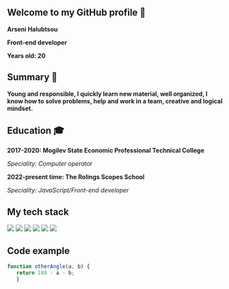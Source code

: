 ## Welcome to my GitHub profile 👋

**Arseni Halubtsou**

**Front-end developer**

**Years old: 20**

## Summary 🍃

**Young and responsible, I quickly learn new material, well organized, I know how to solve problems, help and work in a team, creative and logical mindset.** 

## Education 🎓
**2017-2020: Mogilev State Economic Professional Technical College**

*Speciality: Computer operator*

**2022-present time: The Rolings Scopes School**

*Speciality: JavaScript/Front-end developer*

## My tech stack

![](https://img.shields.io/badge/HTML-e54d26?style=flat&logo=html5&logoColor=white)
![](https://img.shields.io/badge/CSS-006eba?style=flat&logo=css3&logoColor=white)
![](https://img.shields.io/badge/JavaScript-ffde24?style=flat&logo=javascript&logoColor=black)
![](https://img.shields.io/badge/SASS-cd6799?style=flat&logo=SASS&logoColor=white)
![](https://img.shields.io/badge/Photoshop-31a8ff?style=flat&logo=adobephotoshop&logoColor=001e36)
![](https://img.shields.io/badge/Illustartor-ff9b00?style=flat&logo=adobeillustrator&logoColor=300000)

## Code example

```js
function otherAngle(a, b) {
   return 180 - a - b;
   }
```